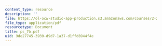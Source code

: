 ```yaml
---
content_type: resource
description: ''
file: https://ol-ocw-studio-app-production.s3.amazonaws.com/courses/2-20-marine-hydrodynamics-13-021-spring-2005/9de277453930d9d71a37d1ffd8944f4e_ps_7b.pdf
file_type: application/pdf
resourcetype: Document
title: ps_7b.pdf
uid: 9de27745-3930-d9d7-1a37-d1ffd8944f4e
---
```

